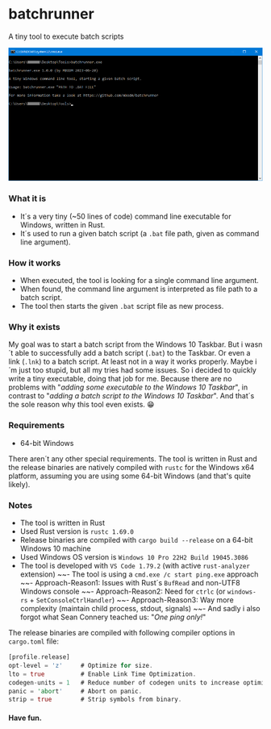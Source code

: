 # batchrunner
A tiny tool to execute batch scripts

![Screenshot](screenshot.png)

### What it is
- It´s a very tiny (~50 lines of code) command line executable for Windows, written in Rust.
- It´s used to run a given batch script (a `.bat` file path, given as command line argument).

### How it works
- When executed, the tool is looking for a single command line argument.
- When found, the command line argument is interpreted as file path to a batch script.
- The tool then starts the given `.bat` script file as new process.

### Why it exists
My goal was to start a batch script from the Windows 10 Taskbar. But i wasn´t able to successfully add a batch script (`.bat`) to the Taskbar. Or even a link (`.lnk`) to a batch script. At least not in a way it works properly. Maybe i´m just too stupid, but all my tries had some issues. So i decided to quickly write a tiny executable, doing that job for me. Because there are no problems with "_adding some executable to the Windows 10 Taskbar_", in contrast to "_adding a batch script to the Windows 10 Taskbar_". And that´s the sole reason why this tool even exists. :grin:

### Requirements

- 64-bit Windows

There aren´t any other special requirements. The tool is written in Rust and the release binaries are natively compiled with `rustc` for the Windows x64 platform, assuming you are using some 64-bit Windows (and that's quite likely).

### Notes
- The tool is written in Rust
- Used Rust version is `rustc 1.69.0`
- Release binaries are compiled with `cargo build --release` on a 64-bit Windows 10 machine
- Used Windows OS version is `Windows 10 Pro 22H2 Build 19045.3086`
- The tool is developed with `VS Code 1.79.2` (with active `rust-analyzer` extension)
~~- The tool is using a `cmd.exe /c start ping.exe` approach
~~- Approach-Reason1: Issues with Rust´s `BufRead` and non-UTF8 Windows console
~~- Approach-Reason2: Need for `ctrlc` (or `windows-rs` + `SetConsoleCtrlHandler`)
~~- Approach-Reason3: Way more complexity (maintain child process, stdout, signals)
~~- And sadly i also forgot what Sean Connery teached us: "_One ping only!_"

The release binaries are compiled with following compiler options in `cargo.toml` file:
```rust
[profile.release]
opt-level = 'z'     # Optimize for size.
lto = true          # Enable Link Time Optimization.
codegen-units = 1   # Reduce number of codegen units to increase optimizations.
panic = 'abort'     # Abort on panic.
strip = true        # Strip symbols from binary.
```

#### Have fun.
